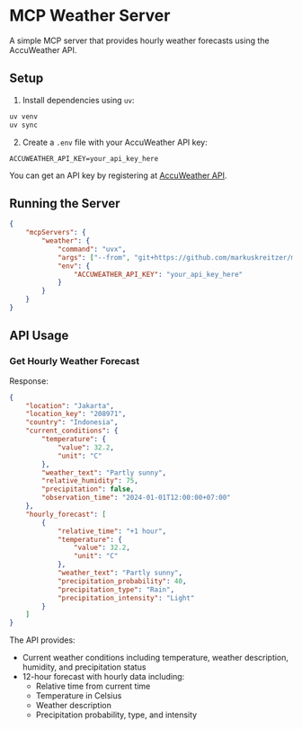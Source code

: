# MCP Weather Server

A simple MCP server that provides hourly weather forecasts using the AccuWeather API.

## Setup

1. Install dependencies using `uv`:
```bash
uv venv
uv sync
```

2. Create a `.env` file with your AccuWeather API key:
```
ACCUWEATHER_API_KEY=your_api_key_here
```

You can get an API key by registering at [AccuWeather API](https://developer.accuweather.com/).

## Running the Server

```json
{
    "mcpServers": {
        "weather": {
            "command": "uvx",
            "args": ["--from", "git+https://github.com/markuskreitzer/mcp-weather.git", "mcp-weather"],
            "env": {
                "ACCUWEATHER_API_KEY": "your_api_key_here"
            }
        }
    }
}
```

## API Usage

### Get Hourly Weather Forecast

Response:
```json
{
    "location": "Jakarta",
    "location_key": "208971",
    "country": "Indonesia",
    "current_conditions": {
        "temperature": {
            "value": 32.2,
            "unit": "C"
        },
        "weather_text": "Partly sunny",
        "relative_humidity": 75,
        "precipitation": false,
        "observation_time": "2024-01-01T12:00:00+07:00"
    },
    "hourly_forecast": [
        {
            "relative_time": "+1 hour",
            "temperature": {
                "value": 32.2,
                "unit": "C"
            },
            "weather_text": "Partly sunny",
            "precipitation_probability": 40,
            "precipitation_type": "Rain",
            "precipitation_intensity": "Light"
        }
    ]
}
```

The API provides:
- Current weather conditions including temperature, weather description, humidity, and precipitation status
- 12-hour forecast with hourly data including:
  - Relative time from current time
  - Temperature in Celsius
  - Weather description
  - Precipitation probability, type, and intensity